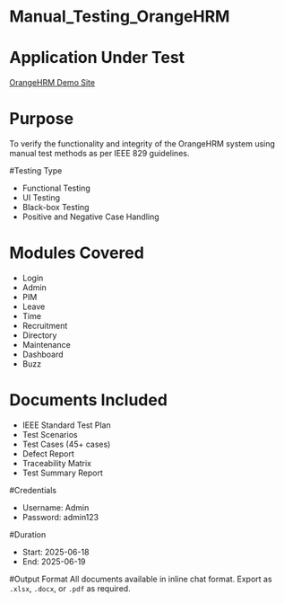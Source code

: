 # Manual_Testing_OrangeHRM

#  Application Under Test
[OrangeHRM Demo Site](https://opensource-demo.orangehrmlive.com/)

# Purpose
To verify the functionality and integrity of the OrangeHRM system using manual test methods as per IEEE 829 guidelines.

#Testing Type
- Functional Testing
- UI Testing
- Black-box Testing
- Positive and Negative Case Handling

# Modules Covered
- Login
- Admin
- PIM
- Leave
- Time
- Recruitment
- Directory
- Maintenance
- Dashboard
- Buzz

# Documents Included
- IEEE Standard Test Plan
- Test Scenarios
- Test Cases (45+ cases)
- Defect Report
- Traceability Matrix
- Test Summary Report

#Credentials
- Username: Admin  
- Password: admin123

#Duration
- Start: 2025-06-18  
- End: 2025-06-19

#Output Format
All documents available in inline chat format. Export as `.xlsx`, `.docx`, or `.pdf` as required.
